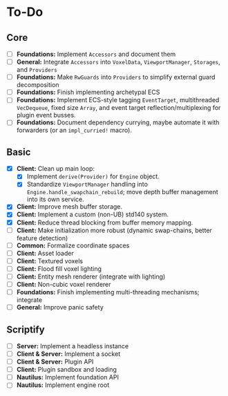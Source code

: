 # To-Do

## Core

- [ ] **Foundations:** Implement `Accessors` and document them
- [ ] **General:** Integrate `Accessors` into `VoxelData`, `ViewportManager`, `Storages`, and `Providers`
- [ ] **Foundations:** Make `RwGuards` into `Providers` to simplify external guard decomposition
- [ ] **Foundations:** Finish implementing archetypal ECS
- [ ] **Foundations:** Implement ECS-style tagging `EventTarget`, multithreaded `VecDequeue`, fixed size `Array`, and event target reflection/multiplexing for plugin event busses.
- [ ] **Foundations:** Document dependency currying, maybe automate it with forwarders (or an `impl_curried!` macro).

## Basic

- [x] **Client:** Clean up main loop:
  - [x] Implement `derive(Provider)` for `Engine` object.
  - [x] Standardize `ViewportManager` handling into `Engine.handle_swapchain_rebuild`; move depth buffer management into its own service.
- [x] **Client:** Improve mesh buffer storage.
- [x] **Client:** Implement a custom (non-UB) std140 system.
- [x] **Client:** Reduce thread blocking from buffer memory mapping.
- [ ] **Client:** Make initialization more robust (dynamic swap-chains, better feature detection)
- [ ] **Common:** Formalize coordinate spaces
- [ ] **Client:** Asset loader
- [ ] **Client:** Textured voxels
- [ ] **Client:** Flood fill voxel lighting
- [ ] **Client:** Entity mesh renderer (integrate with lighting)
- [ ] **Client:** Non-cubic voxel renderer
- [ ] **Foundations:** Finish implementing multi-threading mechanisms; integrate
- [ ] **General:** Improve panic safety

## Scriptify

- [ ] **Server:** Implement a headless instance
- [ ] **Client & Server:** Implement a socket
- [ ] **Client & Server:** Plugin API
- [ ] **Client:** Plugin sandbox and loading
- [ ] **Nautilus:** Implement foundation API
- [ ] **Nautilus:** Implement engine root

